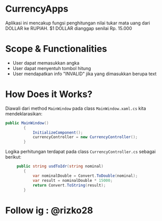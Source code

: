﻿# CurrencyApps
Aplikasi ini mencakup fungsi penghitungan nilai tukar mata uang dari DOLLAR ke RUPIAH. $1 DOLLAR dianggap senilai Rp. 15.000

# Scope & Functionalities

* User dapat memasukkan angka
* User dapat menyentuh tombol hitung
* User mendapatkan info "INVALID" jika yang dimasukkan berupa text

# How Does it Works?
Diawali dari method `MainWindow` pada class `MainWindow.xaml.cs` kita mendeklarasikan:

```csharp
public MainWindow()
        {
            InitializeComponent();
            currencyController = new CurrencyController();
        }
```
Logika perhitungan terdapat pada class `CurrencyController.cs` sebagai berikut:
```csharp
     public string usdToIdr(string nominal)
        {
            var nominalDouble = Convert.ToDouble(nominal);
            var result = nominalDouble * 15000;
            return Convert.ToString(result);
        }
```


# Follow ig : @rizko28 
